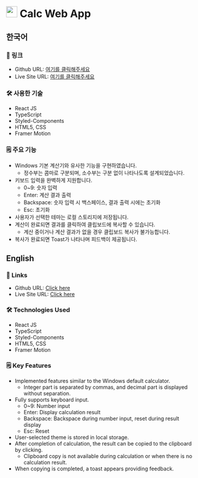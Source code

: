 # <img src="https://cdn.iconscout.com/icon/free/png-512/free-react-1-282599.png?f=avif&w=512" width="30"/> Calc Web App

## 한국어

### 🔗 링크

- Github URL: [여기를 클릭해주세요](https://github.com/tripkmin/calculator)
- Live Site URL: [여기를 클릭해주세요](https://calculator-tripkmin.vercel.app/)

### 🛠️ 사용한 기술

- React JS
- TypeScript
- Styled-Components
- HTML5, CSS
- Framer Motion

### 🗒️ 주요 기능

- Windows 기본 계산기와 유사한 기능을 구현하였습니다.
  - 정수부는 콤마로 구분되며, 소수부는 구분 없이 나타나도록 설계되었습니다.
- 키보드 입력을 완벽하게 지원합니다.
  - 0~9: 숫자 입력
  - Enter: 계산 결과 출력
  - Backspace: 숫자 입력 시 백스페이스, 결과 출력 시에는 초기화
  - Esc: 초기화
- 사용자가 선택한 테마는 로컬 스토리지에 저장됩니다.
- 계산이 완료되면 결과를 클릭하여 클립보드에 복사할 수 있습니다.
  - 계산 중이거나 계산 결과가 없을 경우 클립보드 복사가 불가능합니다.
- 복사가 완료되면 Toast가 나타나며 피드백이 제공됩니다.

## English

### 🔗 Links

- Github URL: [Click here](https://github.com/tripkmin/calculator)
- Live Site URL: [Click here](https://calculator-tripkmin.vercel.app/)

### 🛠️ Technologies Used

- React JS
- TypeScript
- Styled-Components
- HTML5, CSS
- Framer Motion

### 🗒️ Key Features

- Implemented features similar to the Windows default calculator.
  - Integer part is separated by commas, and decimal part is displayed without separation.
- Fully supports keyboard input.
  - 0~9: Number input
  - Enter: Display calculation result
  - Backspace: Backspace during number input, reset during result display
  - Esc: Reset
- User-selected theme is stored in local storage.
- After completion of calculation, the result can be copied to the clipboard by clicking.
  - Clipboard copy is not available during calculation or when there is no calculation result.
- When copying is completed, a toast appears providing feedback.
